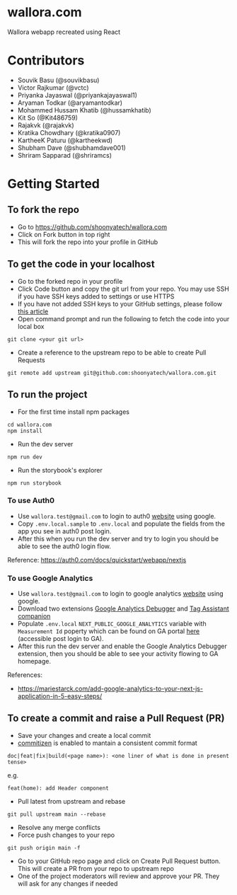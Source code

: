 # wallora.com

Wallora webapp recreated using React

# Contributors

- Souvik Basu (@souvikbasu)
- Victor Rajkumar (@vctc)
- Priyanka Jayaswal (@priyankajayaswal1)
- Aryaman Todkar (@aryamantodkar)
- Mohammed Hussam Khatib (@hussamkhatib)
- Kit So (@Kit486759)
- Rajakvk (@rajakvk)
- Kratika Chowdhary (@kratika0907)
- KartheeK Paturu (@kartheekwd)
- Shubham Dave (@shubhamdave001)
- Shriram Sapparad (@shriramcs)

# Getting Started

## To fork the repo

- Go to https://github.com/shoonyatech/wallora.com
- Click on Fork button in top right
- This will fork the repo into your profile in GitHub

## To get the code in your localhost

- Go to the forked repo in your profile
- Click Code button and copy the git url from your repo. You may use SSH if you have SSH keys added to settings or use HTTPS
- If you have not added SSH keys to your GitHub settings, please follow [this article](https://docs.github.com/en/github/authenticating-to-github/adding-a-new-ssh-key-to-your-github-account)
- Open command prompt and run the following to fetch the code into your local box

```
git clone <your git url>
```

- Create a reference to the upstream repo to be able to create Pull Requests

```
git remote add upstream git@github.com:shoonyatech/wallora.com.git
```

## To run the project

- For the first time install npm packages

```
cd wallora.com
npm install
```

- Run the dev server

```
npm run dev
```

- Run the storybook's explorer

```
npm run storybook
```

### To use Auth0

- Use `wallora.test@gmail.com` to login to auth0 [website](https://auth0.auth0.com/u/login/) using google.
- Copy `.env.local.sample` to `.env.local` and populate the fields from the app you see in auth0 post login.
- After this when you run the dev server and try to login you should be able to see the auth0 login flow.

Reference: https://auth0.com/docs/quickstart/webapp/nextjs

### To use Google Analytics

- Use `wallora.test@gmail.com` to login to google analytics [website](https://analytics.google.com/) using google.
- Download two extensions [Google Analytics Debugger](https://chrome.google.com/webstore/detail/google-analytics-debugger/jnkmfdileelhofjcijamephohjechhna) and [Tag Assistant companion](https://chrome.google.com/webstore/detail/tag-assistant-companion/jmekfmbnaedfebfnmakmokmlfpblbfdm/related)
- Populate `.env.local` `NEXT_PUBLIC_GOOGLE_ANALYTICS` variable with `Measurement Id` poperty which can be found on GA portal [here](https://analytics.google.com/analytics/web/?authuser=3#/a196586595p271760400/admin/streams/table/2605551675) (accessible post login to GA).
- After this run the dev server and enable the Google Analytics Debugger extension, then you should be able to see your activity flowing to GA homepage.

References:

- https://mariestarck.com/add-google-analytics-to-your-next-js-application-in-5-easy-steps/

## To create a commit and raise a Pull Request (PR)

- Save your changes and create a local commit
- [commitizen](https://github.com/commitizen/cz-cli) is enabled to mantain a consistent commit format

```
doc|feat|fix|build(<page name>): <one liner of what is done in present tense>
```

e.g.

```
feat(home): add Header component
```

- Pull latest from upstream and rebase

```
git pull upstream main --rebase
```

- Resolve any merge conflicts
- Force push changes to your repo

```
git push origin main -f
```

- Go to your GitHub repo page and click on Create Pull Request button. This will create a PR from your repo to upstream repo
- One of the project moderators will review and approve your PR. They will ask for any changes if needed
